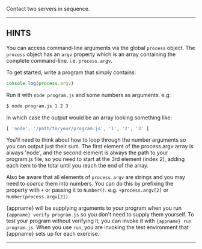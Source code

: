 Contact two servers in sequence.

----------------------------------------------------------------------
## HINTS

You can access command-line arguments via the global `process` object. The `process` object has an `argv` property which is an array containing the complete command-line. i.e. `process.argv`.

To get started, write a program that simply contains:

```js
console.log(process.argv)
```

Run it with `node program.js` and some numbers as arguments. e.g:

```sh
$ node program.js 1 2 3
```

In which case the output would be an array looking something like:

```js
[ 'node', '/path/to/your/program.js', '1', '2', '3' ]
```

You'll need to think about how to loop through the number arguments so  you can output just their sum. The first element of the process.argv array is always 'node', and the second element is always the path to your program.js file, so you need to start at the 3rd element (index 2), adding each item to the total until you reach the end of the array.

Also be aware that all elements of `process.argv` are strings and you may need to *coerce* them into numbers. You can do this by prefixing the property with `+` or passing it to `Number()`. e.g. `+process.argv[2]` or `Number(process.argv[2])`.

{appname} will be supplying arguments to your program when you run `{appname} verify program.js` so you don't need to supply them yourself. To test your program without verifying it, you can invoke it with `{appname} run program.js`. When you use `run`, you are invoking the test environment that {appname} sets up for each exercise.

----------------------------------------------------------------------
